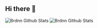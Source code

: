 ## Hi there 👋

<img alt="Brdnn Github Stats" src="https://github-readme-stats-seven-khaki-56.vercel.app/api/top-langs/?username=brdnn" />
<img alt="Brdnn Github Stats" src="https://github-readme-stats-seven-khaki-56.vercel.app/api/?username=brdnn" />
<!--
**Brdnn/brdnn** is a ✨ _special_ ✨ repository because its `README.md` (this file) appears on your GitHub profile.

Here are some ideas to get you started:

- 🔭 I’m currently working on ...
- 🌱 I’m currently learning ...
- 👯 I’m looking to collaborate on ...
- 🤔 I’m looking for help with ...
- 💬 Ask me about ...
- 📫 How to reach me: ...
- 😄 Pronouns: ...
- ⚡ Fun fact: ...
-->
